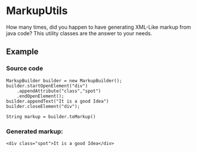 MarkupUtils
===========
How many times, did you happen to have generating XML-Like markup from java code? This utility classes are the answer to your needs.

Example
-------
### Source code
    MarkupBuilder builder = new MarkupBuilder();
    builder.startOpenElement("div")
        .appendAttribute("class","spot")
        .endOpenElement();
    builder.appendText("It is a good Idea")
    builder.closeElement("div");

    String markup = builder.toMarkup()

### Generated markup:
    <div class="spot">It is a good Idea</div>
